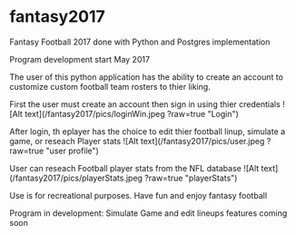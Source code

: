 # fantasy2017
Fantasy Football 2017 done with Python and Postgres implementation

Program development start May 2017

The user of this python application has the ability to create an account to customize custom
football team rosters to thier liking.

First the user must create an account then sign in using thier credentials
![Alt text](/fantasy2017/pics/loginWin.jpeg ?raw=true "Login")

After login, th eplayer has the choice to edit thier football linup, simulate a game, or reseach Player stats
![Alt text](/fantasy2017/pics/user.jpeg ?raw=true "user profile")

User can reseach Football player stats from the NFL database
![Alt text](/fantasy2017/pics/playerStats.jpeg ?raw=true "playerStats")

Use is for recreational purposes. Have fun and enjoy fantasy football

Program in development: Simulate Game and edit lineups features coming soon

